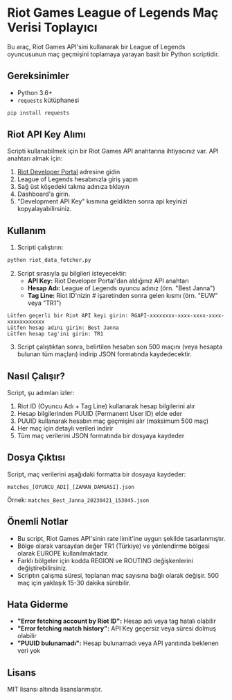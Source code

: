 # Riot Games League of Legends Maç Verisi Toplayıcı

Bu araç, Riot Games API'sini kullanarak bir League of Legends oyuncusunun maç geçmişini toplamaya yarayan basit bir Python scriptidir.

## Gereksinimler

- Python 3.6+
- `requests` kütüphanesi

```bash
pip install requests
```

## Riot API Key Alımı

Scripti kullanabilmek için bir Riot Games API anahtarına ihtiyacınız var. API anahtarı almak için:

1. [Riot Developer Portal](https://developer.riotgames.com/) adresine gidin
2. League of Legends hesabınızla giriş yapın
3. Sağ üst köşedeki takma adınıza tıklayın
4. Dashboard'a girin.
5. "Development API Key" kısmına geldikten sonra api keyinizi kopyalayabilirsiniz.


## Kullanım

1. Scripti çalıştırın:
```bash
python riot_data_fetcher.py
```

2. Script sırasıyla şu bilgileri isteyecektir:
   - **API Key:** Riot Developer Portal'dan aldığınız API anahtarı
   - **Hesap Adı:** League of Legends oyuncu adınız (örn. "Best Janna")
   - **Tag Line:** Riot ID'nizin # işaretinden sonra gelen kısmı (örn. "EUW" veya "TR1")

```
Lütfen geçerli bir Riot API keyi girin: RGAPI-xxxxxxxx-xxxx-xxxx-xxxx-xxxxxxxxxxxx
Lütfen hesap adını girin: Best Janna
Lütfen hesap tag'ini girin: TR1
```

3. Script çalıştıktan sonra, belirtilen hesabın son 500 maçını (veya hesapta bulunan tüm maçları) indirip JSON formatında kaydedecektir.

## Nasıl Çalışır?

Script, şu adımları izler:

1. Riot ID (Oyuncu Adı + Tag Line) kullanarak hesap bilgilerini alır
2. Hesap bilgilerinden PUUID (Permanent User ID) elde eder
3. PUUID kullanarak hesabın maç geçmişini alır (maksimum 500 maç)
4. Her maç için detaylı verileri indirir
5. Tüm maç verilerini JSON formatında bir dosyaya kaydeder

## Dosya Çıktısı

Script, maç verilerini aşağıdaki formatta bir dosyaya kaydeder:
```
matches_[OYUNCU_ADI]_[ZAMAN_DAMGASI].json
```

Örnek: `matches_Best_Janna_20230421_153045.json`

## Önemli Notlar

- Bu script, Riot Games API'sinin rate limit'ine uygun şekilde tasarlanmıştır.
- Bölge olarak varsayılan değer TR1 (Türkiye) ve yönlendirme bölgesi olarak EUROPE kullanılmaktadır.
- Farklı bölgeler için kodda REGION ve ROUTING değişkenlerini değiştirebilirsiniz.
- Scriptın çalışma süresi, toplanan maç sayısına bağlı olarak değişir. 500 maç için yaklaşık 15-30 dakika sürebilir.

## Hata Giderme

- **"Error fetching account by Riot ID":** Hesap adı veya tag hatalı olabilir
- **"Error fetching match history":** API Key geçersiz veya süresi dolmuş olabilir
- **"PUUID bulunamadı":** Hesap bulunamadı veya API yanıtında beklenen veri yok

## Lisans

MIT lisansı altında lisanslanmıştır. 